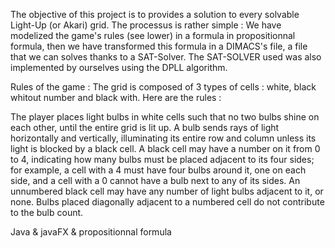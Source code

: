    
   
   The objective of this project is to provides a solution to every solvable Light-Up (or Akari) grid. The processus is rather simple : We have modelized the game's rules (see lower) in a formula in propositionnal formula, then we have transformed this formula in a DIMACS's file, a file that we can solves thanks to a SAT-Solver. The SAT-SOLVER used was also implemented by ourselves using the DPLL algorithm.
   
   
   
   Rules of the game :
   The grid is composed of 3 types of cells : white, black whitout number and black with. Here are the rules :

The player places light bulbs in white cells such that no two bulbs shine on each other, until the entire grid is lit up.
A bulb sends rays of light horizontally and vertically, illuminating its entire row and column unless its light is blocked by a black cell.
A black cell may have a number on it from 0 to 4, indicating how many bulbs must be placed adjacent to its four sides; for example, a cell with a 4 must have four bulbs around it, one on each side, and a cell with a 0 cannot have a bulb next to any of its sides.
An unnumbered black cell may have any number of light bulbs adjacent to it, or none. Bulbs placed diagonally adjacent to a numbered cell do not contribute to the bulb count.
   
   
Java & javaFX & propositionnal formula
